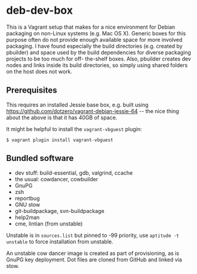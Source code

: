 # deb-dev-box

This is a Vagrant setup that makes for a nice environment for Debian packaging
on non-Linux systems (e.g. Mac OS X). Generic boxes for this purpose often do
not provide enough available space for more involved packaging. I have found
especially the build directories (e.g. created by pbuilder) and space used by
the build dependencies for diverse packaging projects to be too much for off-
the-shelf boxes. Also, pbuilder creates dev nodes and links inside its build
directories, so simply using shared folders on the host does not work.

## Prerequisites

This requires an installed Jessie base box, e.g. built using
https://github.com/dotzero/vagrant-debian-jessie-64 -- the nice thing about the
above is that it has 40GB of space.

It might be helpful to install the `vagrant-vbguest` plugin:

    $ vagrant plugin install vagrant-vbguest

## Bundled software

* dev stuff: build-essential, gdb, valgrind, ccache
* the usual: cowdancer, cowbuilder
* GnuPG
* zsh
* reportbug
* GNU stow
* git-buildpackage, svn-buildpackage
* help2man
* cme, lintian (from unstable)

Unstable is in `sources.list` but pinned to -99 priority, use `aptitude -t
unstable` to force installation from unstable.

An unstable cow dancer image is created as part of provisioning, as is GnuPG key
deployment. Dot files are cloned from GitHub and linked via stow.
